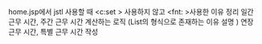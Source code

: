 home.jsp에서  jstl 사용할 때 <c:set > 사용하지 않고 <fnt: >사용한 이유 정리 
일간 근무 시간, 주간 근무 시간 계산하는 로직 (List<map>의 형식으로 존재하는 이유 설명 )
연장 근무 시간, 특별 근무 시간 작성 
